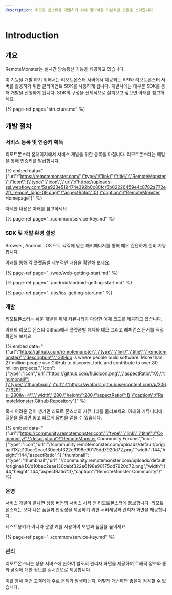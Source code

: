 ```yaml
---
description: 리모트 몬스터를 개발하기 위해 알아야할 기본적인 것들을 소개합니다.
---
```


# Introduction

## 개요

RemoteMonster는 실시간 방송통신 기능을 제공하고 있습니다.

이 기능을 개발 하기 위해서는  리모트몬스터 서버에서 제공되는 API와 리모트몬스터 서버를 활용하기 위한 클라이언트 SDK를 사용하게 됩니다.  개발시에는 대부분 SDK를 통해 개발을 진행하게 됩니다. SDK의 구성을 전체적으로 살펴보고 싶으면 아래를 참고하세요.

{% page-ref page="structure.md" %}

## 개발 절차

### 서비스 등록 및 인증키 획득

리모트몬스터 홈페이지에서 서비스 개발을 위한 등록을 마칩니다. 리모트몬스터는 메일을 통해 인증키를 발급합니다.

{% embed data="{\"url\":\"https://remotemonster.com\",\"type\":\"link\",\"title\":\"RemoteMonster\",\"icon\":{\"type\":\"icon\",\"url\":\"https://uploads-ssl.webflow.com/5ae923e519474e392b0c80fc/5b02226459e4c8782a772e2f\_remon\_logo-09.png\",\"aspectRatio\":0},\"caption\":\"RemoteMonster Homepage\"}" %}

자세한 내용은 아래를 참고하세요.

{% page-ref page="../common/service-key.md" %}

### SDK 및 개발 환경 설정

Browser, Android, iOS 모두 각각에 맞는 패키매니저를 통해 매우 간단하게 준비 가능합니다.

아래를 통해 각 플랫폼별 세부적인 내용을 확인해 보세요.

{% page-ref page="../web/web-getting-start.md" %}

{% page-ref page="../android/android-getting-start.md" %}

{% page-ref page="../ios/ios-getting-start.md" %}

### 개발

리모트몬스터는 쉬운 개발을 위해 커뮤니티와 다양한 예제 코드를 제공하고 있습니다.

아래의 리모트 몬스터 Github에서 플랫폼별 예제와 데모 그리고 레퍼런스 문서를 직접 확인해 보세요.

{% embed data="{\"url\":\"https://github.com/remotemonster\",\"type\":\"link\",\"title\":\"remotemonster\",\"description\":\"GitHub is where people build software. More than 27 million people use GitHub to discover, fork, and contribute to over 80 million projects.\",\"icon\":{\"type\":\"icon\",\"url\":\"https://github.com/fluidicon.png\",\"aspectRatio\":0},\"thumbnail\":{\"type\":\"thumbnail\",\"url\":\"https://avatars1.githubusercontent.com/u/20677626?s=280&v=4\",\"width\":280,\"height\":280,\"aspectRatio\":1},\"caption\":\"RemoteMonster Github Repository\"}" %}

혹시 어려운 점이 생기면 리모트 몬스터의 커뮤니티를 둘러보세요. 아래의 커뮤니티에 질문을 올리면 쉽고 빠르게 답변을 얻을 수 있습니다.

{% embed data="{\"url\":\"https://community.remotemonster.com\",\"type\":\"link\",\"title\":\"Community\",\"description\":\"RemoteMonster Community Forums\",\"icon\":{\"type\":\"icon\",\"url\":\"//community.remotemonster.com/uploads/default/original/1X/d10bec2eae130debf322e6198e90175dd7920d72.png\",\"width\":144,\"height\":144,\"aspectRatio\":1},\"thumbnail\":{\"type\":\"thumbnail\",\"url\":\"//community.remotemonster.com/uploads/default/original/1X/d10bec2eae130debf322e6198e90175dd7920d72.png\",\"width\":144,\"height\":144,\"aspectRatio\":1},\"caption\":\"RemoteMonster Community\"}" %}

### 운영

서비스 개발이 끝나면 상용 버전의 서비스 시작 전 리모트몬스터에 통보합니다. 리모트몬스터는 보다 나은 품질과 안정성을 제공하기 위한 서버세팅과 관리자 화면을 제공합니다.

테스트용키가 아니라 운영 키를 사용하여 보안과 품질을 높이세요.

{% page-ref page="../common/service-key.md" %}

### 관리

리모트몬스터는 상용 서비스에 한하여 별도의 관리자 화면을 제공하여 트래픽 정보와 통화 품질에 대한 정보를 실시간으로 제공합니다.

이를 통해 어떤 고객에게 주로 문제가 발생하는지, 어떻게 개선하면 좋을지 점검할 수 있습니다.

